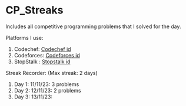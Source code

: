 # CP_Streaks
Includes all competitive programming problems that I solved for the day.

Platforms I use:
1. Codechef:   [Codechef id](https://www.codechef.com/users/procomder_101)
2. Codeforces: [Codeforces id](https://codeforces.com/profile/procoder_hp14)
3. StopStalk : [Stopstalk id](https://www.stopstalk.com/user/profile/harshaa_p)

Streak Recorder: (Max streak: 2 days)
1. Day 1: 11/11/23: 3 problems
2. Day 2: 12/11/23: 2 problems
3. Day 3: 13/11/23: 

